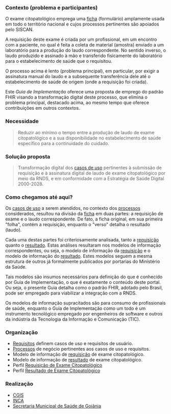 ### Contexto (problema e participantes)

O exame citopatológico emprega uma [ficha](./requisicao-exame-citopatologico.pdf) (formulário) amplamente usada em todo o território nacional e cujos processos pertinentes são apoiados pelo SISCAN.

A requisição deste exame é criada por um profissional, em um encontro com a paciente,
no qual é feita a coleta de material (amostra) enviado a um laboratório
para a produção do laudo correspondente. No sentido inverso, o laudo produzido e assinado à mão
e transferido fisicamente do laboratório para o estabelecimento de saúde que o requisitou.

O processo acima é lento (problema principal), em particular, por exigir a assinatura manual do laudo e a subsequente transferência dele até o estabelecimento de saúde de
origem (onde a requisição foi criada).

Este _Guia de Implementação_ oferece uma proposta de emprego do padrão FHIR visando a
transformação digital deste processo, que elimina o problema principal, destacado acima,
ao mesmo tempo que oferece contribuições em outros contextos.

### Necessidade

> Reduzir ao mínimo o tempo entre a produção de laudo de exame citopatológico e a sua
> disponibilidade no estabelecimento de saúde específico para a continuidade do cuidado.

### Solução proposta

> Transformação digital dos <a href="requisitos.html">casos de uso</a> pertinentes à submissão de requisição e
> à assinatura digital de laudo de exame citopatológico por meio da RNDS, e em conformidade
> com a Estratégia de Saúde Digital 2000-2028.

### Como chegamos até aqui?

Os <a href="requisitos.html">casos de uso</a> a serem atendidos,
no contexto dos <a href="processos.html">processos</a>
considerados, resultou na divisão da [ficha](./requisicao-exame-citopatologico.pdf)
em duas partes: a requisição de exame e o laudo correspondente. De fato, a ficha
original, em sua primeira "folha", contém a requisição, enquanto o "verso" detalha
o resultado (laudo).

Cada uma destas partes foi criteriosamente analisada, tanto
a [requisição](./requisicao-anotada.pdf) quanto o
[resultado](./laudo-anotado.pdf). Estas análises resultaram
nos modelos de informação correspondentes, ou seja, o
modelo de informação da <a href="requisicao.html">requisição</a>
e o modelo de informação do <a href="resultado.html">resultado</a>.
Estes modelos seguem a mesma estrutura
de outros já formalmente publicados por portarias do Ministério da Saúde.

Tais modelos são insumos necessários para definição do que é conhecido por
Guia de Implementação, o que é exatamente o conteúdo deste portal. Ou seja,
o presente Guia detalha como o padrão FHIR, adotado pelo Brasil, pode ser empregado
para viabilizar a integração com a RNDS.

Os modelos de informação supracitados são para consumo de profissionais de
saúde, enquanto o Guia de Implementação como um todo é um instrumento tecnológico
empregado por engenheiros de software e outros da indústria da Tecnologia da Informação
e Comunicação (TIC).

### Organização

- <a href="requisitos.html">Requisitos</a> definem casos de uso e requisitos de usuário.
- <a href="processos.html">Processos</a> de negócio pertinentes aos casos de uso e requisitos.
- Modelo de informação de <a href="requisicao.html">requisição</a> de exame citopatológico.
- Modelo de informação de <a href="resultado.html">resultado</a> de exame citopatológico.
- Perfil [Requisição de Exame Citopatológico](StructureDefinition-BRRequisicaoExameCitopatologico.html)
- Perfil [Resultado de Exame Citopatológico](StructureDefinition-BRResultadoExameCitopatologico.html)

### Realização

- [CGIS](https://cgis.ufg.br/)
- [INCA](https://www.inca.gov.br/)
- [Secretaria Municipal de Saúde de Goiânia](https://saude.goiania.go.gov.br/)
